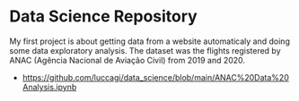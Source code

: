 # Data Science Repository


My first project is about getting data from a website automaticaly and doing some data exploratory analysis. The dataset was the flights registered by ANAC (Agência Nacional de Aviação Civil) from 2019 and 2020. 

- https://github.com/luccagi/data_science/blob/main/ANAC%20Data%20Analysis.ipynb
